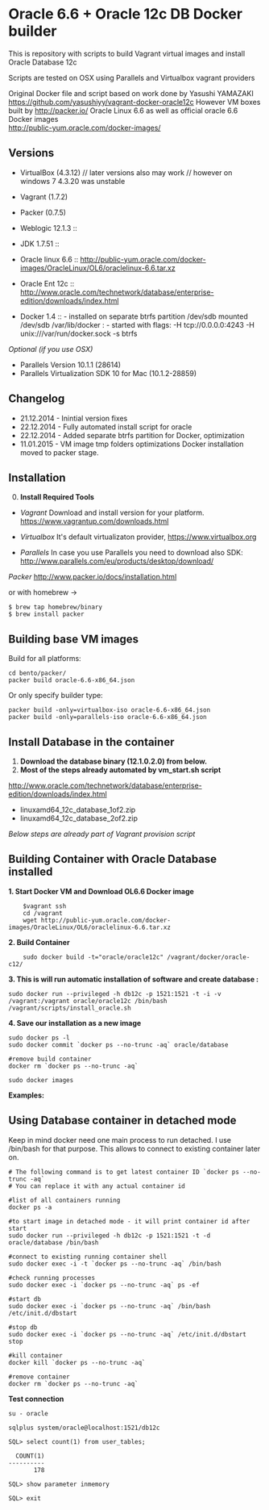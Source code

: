 Oracle 6.6 + Oracle 12c DB Docker builder  
=============================================

This is repository with scripts to build Vagrant virtual images and install Oracle Database 12c

Scripts are tested on OSX using Parallels and Virtualbox vagrant providers

Original Docker file and script based on work done by Yasushi YAMAZAKI https://github.com/yasushiyy/vagrant-docker-oracle12c
However VM boxes built by http://packer.io/ Oracle Linux 6.6  as well as official oracle 6.6 Docker images  
http://public-yum.oracle.com/docker-images/

Versions
-------------------------------------------------

- VirtualBox (4.3.12)  // later versions also may work 
                       // however on windows 7 4.3.20 was unstable 
- Vagrant (1.7.2)
- Packer  (0.7.5)

- Weblogic  12.1.3  :: 
- JDK       1.7.51  :: 
- Oracle linux 6.6  :: http://public-yum.oracle.com/docker-images/OracleLinux/OL6/oraclelinux-6.6.tar.xz 
- Oracle Ent   12c  :: http://www.oracle.com/technetwork/database/enterprise-edition/downloads/index.html 
- Docker       1.4  :: - installed on separate btrfs partition /dev/sdb mounted /dev/sdb /var/lib/docker 
                     : - started with flags: -H tcp://0.0.0.0:4243 -H unix:///var/run/docker.sock -s btrfs

_Optional (if you use OSX)_

- Parallels Version 10.1.1 (28614)  
- Parallels Virtualization SDK 10 for Mac (10.1.2-28859)


Changelog
-------------------------------------------------
- 21.12.2014 - Inintial version fixes 
- 22.12.2014 - Fully automated install script for oracle 
- 22.12.2014 - Added separate btrfs partition for Docker, optimization
- 11.01.2015 - VM image tmp folders optimizations Docker installation moved to packer stage.

Installation
-------------------------------------------------

0. __Install Required Tools__
    
- _Vagrant_
 Download and install version for your platform.
 https://www.vagrantup.com/downloads.html

- _Virtualbox_
 It's default virtualizaton provider, 
 https://www.virtualbox.org

- _Parallels_
 In case you use Parallels you need to download also SDK:
 http://www.parallels.com/eu/products/desktop/download/

_Packer_
 http://www.packer.io/docs/installation.html

or with homebrew ->

    $ brew tap homebrew/binary
    $ brew install packer


Building base VM images  
-------------------------------------------------
Build for all platforms: 

    cd bento/packer/
    packer build oracle-6.6-x86_64.json

Or only specify builder type:

    packer build -only=virtualbox-iso oracle-6.6-x86_64.json
    packer build -only=parallels-iso oracle-6.6-x86_64.json


Install Database in the container
-------------------------------------------------

1. __Download the database binary (12.1.0.2.0) from below.__  
2. __Most of the steps already automated by vm_start.sh script__

http://www.oracle.com/technetwork/database/enterprise-edition/downloads/index.html

* linuxamd64_12c_database_1of2.zip
* linuxamd64_12c_database_2of2.zip

_Below steps are already part of Vagrant provision script_

Building Container with Oracle Database installed
-------------------------------------------------

__1. Start Docker VM and Download OL6.6 Docker image__

```    
    $vagrant ssh
    cd /vagrant
    wget http://public-yum.oracle.com/docker-images/OracleLinux/OL6/oraclelinux-6.6.tar.xz
```

__2. Build Container__

```    
    sudo docker build -t="oracle/oracle12c" /vagrant/docker/oracle-c12/
```

__3. This is will run automatic installation of software and create database :__

```
sudo docker run --privileged -h db12c -p 1521:1521 -t -i -v /vagrant:/vagrant oracle/oracle12c /bin/bash /vagrant/scripts/install_oracle.sh
```

__4. Save our installation as a new image__
```
sudo docker ps -l
sudo docker commit `docker ps --no-trunc -aq` oracle/database

#remove build container
docker rm `docker ps --no-trunc -aq`

sudo docker images

```

__Examples:__ 

Using Database container in detached mode
-------------------------------------------------

Keep in mind docker need one main process to run detached.
I use /bin/bash for that purpose. This allows to connect to existing container later on.

```
# The following command is to get latest container ID `docker ps --no-trunc -aq`
# You can replace it with any actual container id

#list of all containers running
docker ps -a

#to start image in detached mode - it will print container id after start
sudo docker run --privileged -h db12c -p 1521:1521 -t -d oracle/database /bin/bash

#connect to existing running container shell
sudo docker exec -i -t `docker ps --no-trunc -aq` /bin/bash

#check running processes
sudo docker exec -i `docker ps --no-trunc -aq` ps -ef

#start db
sudo docker exec -i `docker ps --no-trunc -aq` /bin/bash  /etc/init.d/dbstart

#stop db
sudo docker exec -i `docker ps --no-trunc -aq` /etc/init.d/dbstart stop

#kill container
docker kill `docker ps --no-trunc -aq`

#remove container
docker rm `docker ps --no-trunc -aq`

```

__Test connection__
```
su - oracle

sqlplus system/oracle@localhost:1521/db12c

SQL> select count(1) from user_tables;

  COUNT(1)
----------
       178

SQL> show parameter inmemory

SQL> exit
```
